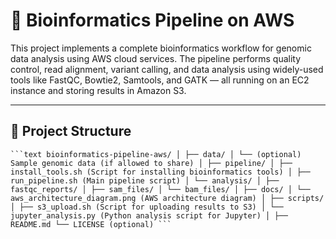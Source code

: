 # 🧬 Bioinformatics Pipeline on AWS

This project implements a complete bioinformatics workflow for genomic data analysis using AWS cloud services. The pipeline performs quality control, read alignment, variant calling, and data analysis using widely-used tools like FastQC, Bowtie2, Samtools, and GATK — all running on an EC2 instance and storing results in Amazon S3.

---

## 📁 Project Structure
<pre><code>```text bioinformatics-pipeline-aws/ │ ├── data/ │ └── (optional) Sample genomic data (if allowed to share) │ ├── pipeline/ │ ├── install_tools.sh (Script for installing bioinformatics tools) │ ├── run_pipeline.sh (Main pipeline script) │ └── analysis/ │ ├── fastqc_reports/ │ ├── sam_files/ │ └── bam_files/ │ ├── docs/ │ └── aws_architecture_diagram.png (AWS architecture diagram) │ ├── scripts/ │ ├── s3_upload.sh (Script for uploading results to S3) │ └── jupyter_analysis.py (Python analysis script for Jupyter) │ ├── README.md └── LICENSE (optional) ```</code></pre>


